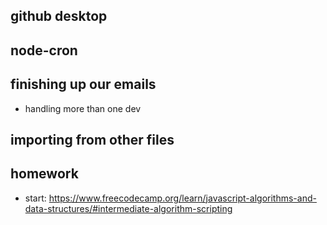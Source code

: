 
## github desktop

## node-cron 

## finishing up our emails
- handling more than one dev

## importing from other files

## homework

- start: https://www.freecodecamp.org/learn/javascript-algorithms-and-data-structures/#intermediate-algorithm-scripting